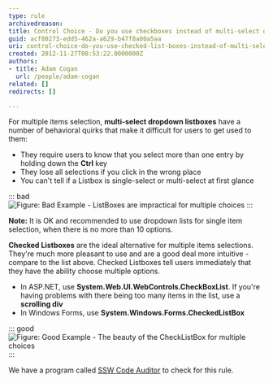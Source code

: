 ```yaml
---
type: rule
archivedreason: 
title: Control Choice - Do you use checkboxes instead of multi-select dropdowns?
guid: acf80273-edd5-462a-a629-b47f8a00a5aa
uri: control-choice-do-you-use-checked-list-boxes-instead-of-multi-select-list-boxes
created: 2012-11-27T08:53:22.0000000Z
authors:
- title: Adam Cogan
  url: /people/adam-cogan
related: []
redirects: []

---
```


For multiple items selection, **multi-select dropdown listboxes** have a number of behavioral quirks that make it difficult for users to get used to them:

* They require users to know that you select more than one entry by holding down the **Ctrl** key
* They lose all selections if you click in the wrong place
* You can't tell if a Listbox is single-select or multi-select at first glance

<!--endintro-->

::: bad
![Figure: Bad Example - ListBoxes are impractical for multiple choices](multiple-select-dropdown-bad.jpg)
:::

**Note:** It is OK and recommended to use dropdown lists for single item selection, when there is no more than 10 options.

**Checked Listboxes** are the ideal alternative for multiple items selections. They're much more pleasant to use and are a good deal more intuitive - compare to the list above. Checked Listboxes tell users immediately that they have the ability choose multiple options.

* In ASP.NET, use **System.Web.UI.WebControls.CheckBoxList**. If you're having problems with there being too many items in the list, use a **scrolling div**
* In Windows Forms, use **System.Windows.Forms.CheckedListBox**

::: good
![Figure: Good Example - The beauty of the CheckListBox for multiple choices](multiple-select-checkbox-good.jpg)
:::

We have a program called  [SSW Code Auditor](https://www.ssw.com.au/ssw/codeauditor/) to check for this rule.
